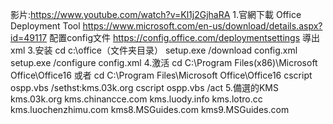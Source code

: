 影片:https://www.youtube.com/watch?v=Kl1j2GjhaRA
1.官網下載 Office Deployment Tool
https://www.microsoft.com/en-us/download/details.aspx?id=49117
配置config文件
https://config.office.com/deploymentsettings
導出 xml
3.安装
cd c:\office（文件夹目录）
setup.exe /download config.xml
setup.exe /configure config.xml
4.激活
cd C:\Program Files(x86)\Microsoft Office\Office16 
或者 cd C:\Program Files\Microsoft Office\Office16
cscript ospp.vbs /sethst:kms.03k.org 
cscript ospp.vbs /act
5.備選的KMS
kms.03k.org
kms.chinancce.com
kms.luody.info
kms.lotro.cc
kms.luochenzhimu.com
kms8.MSGuides.com
kms9.MSGuides.com
